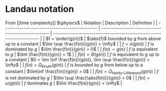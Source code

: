 # Landau notation
From [[time complexity]]
$\physics$
| Notation                                        | Description                                          | Definition                                                              |
| ----------------------------------------------- | ---------------------------------------------------- | ----------------------------------------------------------------------- |
| $f = \order{g(n)}$                              | $\abs{f}$ bounded by $g$ from above up to a constant | $\lim \sup \frac{f(n)}{g(n)} < \infty$                                  |
| $f = o(g(n))$                                   | $f$ is dominated by $g$                              | $\lim \frac{f(n)}{g(n)} = 0$                                            |
| $f(n) \sim g(n)$                                | $f$ is equivalent to $g$                             | $\lim \frac{f(n)}{g(n)} = 1$                                            |
| $f(n) = \Theta(g(n))$                           | $f$ is equivalent to $g$ up to a constant            | $0 < \lim \inf \frac{f(n)}{g(n)}, \lim \sup \frac{f(n)}{g(n)} < \infty$ |
| $f(n) = \Omega_{\text{Knuth}}(g(n))$            | $f$ is bounded by $g$ from below up to a constant    | $\lim\inf \frac{f(n)}{g(n)} > 0$                                        |
| $f(n) = \Omega_{\text{Hardy-Littlewood}}(g(n))$ | $f$ is not dominated by $g$                          | $\lim \sup \frac{\abs{f(n)}}{g(n)} > 0$                                 |
| $f(n) = \omega(g(n))$                           | $f$ dominates $g$                                    | $\lim \frac{f(n)}{g(n)} = \infty$                                       |
